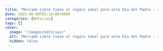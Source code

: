 ```yaml
---
title: "Mercado Libre tiene el regalo ideal para este Día del Padre - rasuradora eléctrica con accesorios por 438 pesos y MSI"
date: 2025-06-09T01:14:06+0000
categories: [Noticias]
tags: []
cover:
  image: "/images/noticias/"
  alt: "Mercado Libre tiene el regalo ideal para este Día del Padre - rasuradora eléctrica con accesorios por 438 pesos y MSI"
  hidden: false
---
```




